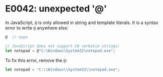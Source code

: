 # E0042: unexpected '@'

In JavaScript, `@` is only allowed in string and template literals. It is a
syntax error to write `@` anywhere else:

```javascript
@  // oops

// JavaScript does not support C# verbatim strings:
let notepad = @"C:\Windows\System32\notepad.exe";
```

To fix this error, remove the `@`:

```javascript
let notepad = "C:\\Windows\\System32\\notepad.exe";
```
